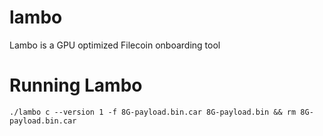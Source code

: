 # lambo
Lambo is a GPU optimized Filecoin onboarding tool



# Running Lambo

`./lambo c --version 1 -f 8G-payload.bin.car 8G-payload.bin && rm 8G-payload.bin.car`
